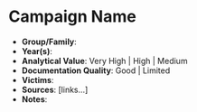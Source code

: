 # Campaign Name
- **Group/Family**:
- **Year(s)**:
- **Analytical Value**: Very High | High | Medium
- **Documentation Quality**: Good | Limited
- **Victims**:
- **Sources**: [links...]
- **Notes**:
